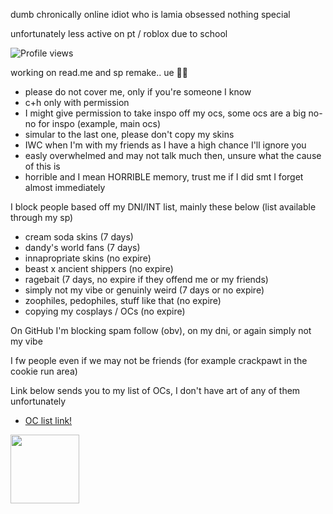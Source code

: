 dumb chronically online idiot who is lamia obsessed nothing special

unfortunately less active on pt / roblox due to school

![Profile views](https://visitor-badge.laobi.icu/badge?page_id=pastellcloudy.pastellcloudy)

working on read.me and sp remake.. ue 🧀😭
- please do not cover me, only if you're someone I know
- c+h only with permission
- I might give permission to take inspo off my ocs, some ocs are a big no-no for inspo (example, main ocs)
- simular to the last one, please don't copy my skins
- IWC when I'm with my friends as I have a high chance I'll ignore you
- easly overwhelmed and may not talk much then, unsure what the cause of this is
- horrible and I mean HORRIBLE memory, trust me if I did smt I forget almost immediately

I block people based off my DNI/INT list, mainly these below (list available through my sp)
- cream soda skins (7 days)
- dandy's world fans (7 days)
- innapropriate skins (no expire)
- beast x ancient shippers (no expire)
- ragebait (7 days, no expire if they offend me or my friends)
- simply not my vibe or genuinly weird (7 days or no expire)
- zoophiles, pedophiles, stuff like that (no expire)
- copying my cosplays / OCs (no expire)

On GitHub I'm blocking spam follow (obv), on my dni, or again simply not my vibe

I fw people even if we may not be friends (for example crackpawt in the cookie run area)

Link below sends you to my list of OCs, I don't have art of any of them unfortunately
- [OC list link!](https://spiral_cloudyy.notepin.co/list-of-ocs-fsbnipdx)

<img src="https://file.garden/aFcXo5382hs7xX6v/1c979283-7dc6-4102-ab7e-746467445b96.gif" width="110" height="110" />
